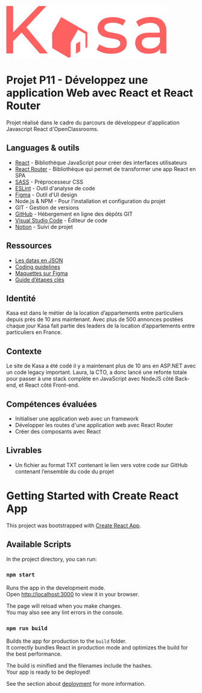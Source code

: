 ![logo](src/assets/logo_readme.png)

# Projet P11 - Développez une application Web avec React et React Router

Projet réalisé dans le cadre du parcours de développeur d'application Javascript React d'OpenClassrooms.

## Languages & outils

* [React](https://fr.reactjs.org/) - Bibliothèque JavaScript pour créer des interfaces utilisateurs
* [React Router](https://reactrouter.com/en/main) - Bibliothèque qui permet de transformer une app React en SPA
* [SASS](https://sass-lang.com/) - Préprocesseur CSS
* [ESLint](https://eslint.org/) - Outil d'analyse de code
* [Figma](https://www.figma.com/) - Outil d'UI design
* Node.js & NPM - Pour l'installation et configuration du projet
* GIT - Gestion de versions
* [GitHub](https://github.com/) - Hébergement en ligne des dépôts GIT
* [Visual Studio Code](https://code.visualstudio.com/) - Éditeur de code
* [Notion](https://www.notion.so/) - Suivi de projet

## Ressources

* [Les datas en JSON](https://s3-eu-west-1.amazonaws.com/course.oc-static.com/projects/Front-End+V2/P9+React+1/logements.json)
* [Coding guidelines](https://course.oc-static.com/projects/Front-End+V2/P9+React+1/Coding+guidelines+Kasa+FR.pdf)
* [Maquettes sur Figma](https://www.figma.com/file/bAnXDNqRKCRRP8mY2gcb5p/UI-Design-Kasa-FR?node-id=4%3A1)
* [Guide d’étapes clés](https://course.oc-static.com/projects/D%C3%A9veloppeur+Web/IW_P8+React+Kasa/Guide+d'etapes+cles+-+Creez+une+application+web+de+location+immobiliere+avec+React+1.pdf)

## Identité

Kasa est dans le métier de la location d’appartements entre particuliers depuis près de 10 ans maintenant. Avec plus de 500 annonces postées chaque jour Kasa fait partie des leaders de la location d’appartements entre particuliers en France.

## Contexte

Le site de Kasa a été codé il y a maintenant plus de 10 ans en ASP.NET avec un code legacy important. Laura, la CTO, a donc lancé une refonte totale pour passer à une stack complète en JavaScript avec NodeJS côté Back-end, et React côté Front-end.

## Compétences évaluées

* Initialiser une application web avec un framework
* Développer les routes d'une application web avec React Router
* Créer des composants avec React

## Livrables

* Un fichier au format TXT contenant le lien vers votre code sur GitHub contenant l’ensemble du code du projet

# Getting Started with Create React App

This project was bootstrapped with [Create React App](https://github.com/facebook/create-react-app).

## Available Scripts

In the project directory, you can run:

### `npm start`

Runs the app in the development mode.\
Open [http://localhost:3000](http://localhost:3000) to view it in your browser.

The page will reload when you make changes.\
You may also see any lint errors in the console.

### `npm run build`

Builds the app for production to the `build` folder.\
It correctly bundles React in production mode and optimizes the build for the best performance.

The build is minified and the filenames include the hashes.\
Your app is ready to be deployed!

See the section about [deployment](https://facebook.github.io/create-react-app/docs/deployment) for more information.


